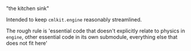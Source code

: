 "the kitchen sink"

Intended to keep `cmlkit.engine` reasonably streamlined.

The rough rule is 'essential code that doesn't explicitly
relate to physics in `engine`, other essential code in its
own submodule, everything else that does not fit here'
